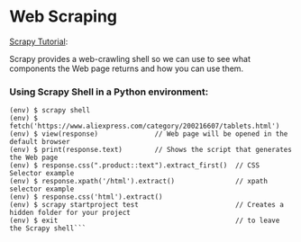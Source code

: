 # Web Scraping

[Scrapy Tutorial](https://www.datacamp.com/community/tutorials/making-web-crawlers-scrapy-python):

Scrapy provides a web-crawling shell so we can use to see what components the Web page returns and how you can use them.

### Using Scrapy Shell in a Python environment:
```
(env) $ scrapy shell
(env) $ fetch('https://www.aliexpress.com/category/200216607/tablets.html')
(env) $ view(response)              // Web page will be opened in the default browser
(env) $ print(response.text)        // Shows the script that generates the Web page
(env) $ response.css(".product::text").extract_first()  // CSS Selector example
(env) $ response.xpath('/html').extract()               // xpath selector example
(env) $ response.css('html').extract()
(env) $ scrapy startproject test                        // Creates a hidden folder for your project
(env) $ exit                                            // to leave the Scrapy shell```
